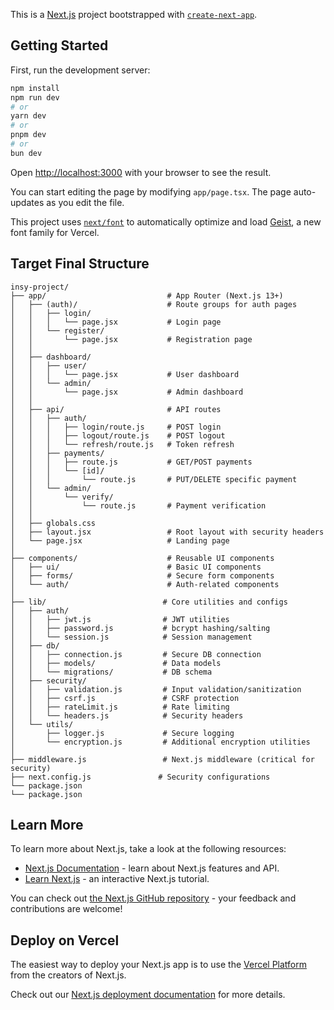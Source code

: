 This is a [Next.js](https://nextjs.org) project bootstrapped with [`create-next-app`](https://nextjs.org/docs/app/api-reference/cli/create-next-app).

## Getting Started

First, run the development server:

```bash
npm install
npm run dev
# or
yarn dev
# or
pnpm dev
# or
bun dev
```

Open [http://localhost:3000](http://localhost:3000) with your browser to see the result.

You can start editing the page by modifying `app/page.tsx`. The page auto-updates as you edit the file.

This project uses [`next/font`](https://nextjs.org/docs/app/building-your-application/optimizing/fonts) to automatically optimize and load [Geist](https://vercel.com/font), a new font family for Vercel.

## Target Final Structure
```
insy-project/
├── app/                           # App Router (Next.js 13+)
│   ├── (auth)/                    # Route groups for auth pages
│   │   ├── login/
│   │   │   └── page.jsx           # Login page
│   │   └── register/
│   │       └── page.jsx           # Registration page
│   │
│   ├── dashboard/
│   │   ├── user/
│   │   │   └── page.jsx           # User dashboard
│   │   └── admin/
│   │       └── page.jsx           # Admin dashboard
│   │
│   ├── api/                       # API routes
│   │   ├── auth/
│   │   │   ├── login/route.js     # POST login
│   │   │   ├── logout/route.js    # POST logout
│   │   │   └── refresh/route.js   # Token refresh
│   │   ├── payments/
│   │   │   ├── route.js           # GET/POST payments
│   │   │   └── [id]/
│   │   │       └── route.js       # PUT/DELETE specific payment
│   │   └── admin/
│   │       └── verify/
│   │           └── route.js       # Payment verification
│   │
│   ├── globals.css
│   ├── layout.jsx                 # Root layout with security headers
│   └── page.jsx                   # Landing page
│
├── components/                    # Reusable UI components
│   ├── ui/                        # Basic UI components
│   ├── forms/                     # Secure form components
│   └── auth/                      # Auth-related components
│
├── lib/                          # Core utilities and configs
│   ├── auth/
│   │   ├── jwt.js                # JWT utilities
│   │   ├── password.js           # bcrypt hashing/salting
│   │   └── session.js            # Session management
│   ├── db/
│   │   ├── connection.js         # Secure DB connection
│   │   ├── models/               # Data models
│   │   └── migrations/           # DB schema
│   ├── security/
│   │   ├── validation.js         # Input validation/sanitization
│   │   ├── csrf.js               # CSRF protection
│   │   ├── rateLimit.js          # Rate limiting
│   │   └── headers.js            # Security headers
│   └── utils/
│       ├── logger.js             # Secure logging
│       └── encryption.js         # Additional encryption utilities
│
├── middleware.js                 # Next.js middleware (critical for security)
├── next.config.js               # Security configurations
└── package.json
└── package.json
```

## Learn More

To learn more about Next.js, take a look at the following resources:

- [Next.js Documentation](https://nextjs.org/docs) - learn about Next.js features and API.
- [Learn Next.js](https://nextjs.org/learn) - an interactive Next.js tutorial.

You can check out [the Next.js GitHub repository](https://github.com/vercel/next.js) - your feedback and contributions are welcome!

## Deploy on Vercel

The easiest way to deploy your Next.js app is to use the [Vercel Platform](https://vercel.com/new?utm_medium=default-template&filter=next.js&utm_source=create-next-app&utm_campaign=create-next-app-readme) from the creators of Next.js.

Check out our [Next.js deployment documentation](https://nextjs.org/docs/app/building-your-application/deploying) for more details.

